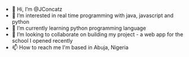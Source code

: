 - 👋 Hi, I’m @JConcatz
- 👀 I’m interested in real time programming with java, javascript and python
- 🌱 I’m currently learning python programming language
- 💞️ I’m looking to collaborate on building my project - a web app for the school I opened recently
- 📫 How to reach me I'm based in Abuja, Nigeria

<!---
JConcatz/JConcatz is a ✨ special ✨ repository because its `README.md` (this file) appears on your GitHub profile.
You can click the Preview link to take a look at your changes.
--->
